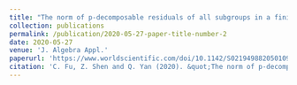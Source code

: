 ```yaml
---
title: "The norm of p-decomposable residuals of all subgroups in a finite group"
collection: publications
permalink: /publication/2020-05-27-paper-title-number-2
date: 2020-05-27
venue: 'J. Algebra Appl.'
paperurl: 'https://www.worldscientific.com/doi/10.1142/S0219498820501091'
citation: 'C. Fu, Z. Shen and Q. Yan (2020). &quot;The norm of p-decomposable residuals of all subgroups in a finite group; J. Algebra Appl. 19(06).'
---
```



